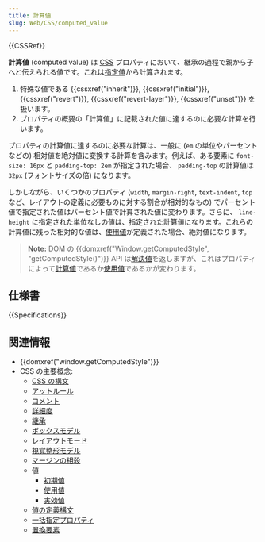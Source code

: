 ```yaml
---
title: 計算値
slug: Web/CSS/computed_value
---
```

{{CSSRef}}

**計算値** (computed value) は [CSS](/ja/docs/Web/CSS) プロパティにおいて、継承の過程で親から子へと伝えられる値です。これは[指定値](/ja/docs/Web/CSS/specified_value)から計算されます。

1. 特殊な値である {{cssxref("inherit")}}, {{cssxref("initial")}}, {{cssxref("revert")}}, {{cssxref("revert-layer")}}, {{cssxref("unset")}} を扱います。
2. プロパティの概要の「計算値」に記載された値に達するのに必要な計算を行います。

プロパティの計算値に達するのに必要な計算は、一般に (`em` の単位やパーセントなどの) 相対値を絶対値に変換する計算を含みます。例えば、ある要素に `font-size: 16px` と `padding-top: 2em` が指定された場合、 `padding-top` の計算値は `32px` (フォントサイズの倍) になります。

しかしながら、いくつかのプロパティ (`width`, `margin-right`, `text-indent`, `top` など、レイアウトの定義に必要ものに対する割合が相対的なもの) でパーセント値で指定された値はパーセント値で計算された値に変わります。さらに、 `line-height` に指定された単位なしの値は、指定された計算値になります。これらの計算値に残った相対的な値は、[使用値](/ja/docs/Web/CSS/used_value)が定義された場合、絶対値になります。

> **Note:** DOM の {{domxref("Window.getComputedStyle", "getComputedStyle()")}} API は[解決値](/ja/docs/Web/CSS/resolved_value)を返しますが、これはプロパティによって[計算値](/ja/docs/Web/CSS/computed_value)であるか[使用値](/ja/docs/Web/CSS/used_value)であるかが変わります。

## 仕様書

{{Specifications}}

## 関連情報

- {{domxref("window.getComputedStyle")}}
- CSS の主要概念:
  - [CSS の構文](/ja/docs/Web/CSS/Syntax)
  - [アットルール](/ja/docs/Web/CSS/At-rule)
  - [コメント](/ja/docs/Web/CSS/Comments)
  - [詳細度](/ja/docs/Web/CSS/Specificity)
  - [継承](/ja/docs/Web/CSS/inheritance)
  - [ボックスモデル](/ja/docs/Web/CSS/CSS_Box_Model/Introduction_to_the_CSS_box_model)
  - [レイアウトモード](/ja/docs/Web/CSS/Layout_mode)
  - [視覚整形モデル](/ja/docs/Web/CSS/Visual_formatting_model)
  - [マージンの相殺](/ja/docs/Web/CSS/CSS_Box_Model/Mastering_margin_collapsing)
  - 値
    - [初期値](/ja/docs/Web/CSS/initial_value)
    - [使用値](/ja/docs/Web/CSS/used_value)
    - [実効値](/ja/docs/Web/CSS/actual_value)
  - [値の定義構文](/ja/docs/Web/CSS/Value_definition_syntax)
  - [一括指定プロパティ](/ja/docs/Web/CSS/Shorthand_properties)
  - [置換要素](/ja/docs/Web/CSS/Replaced_element)

